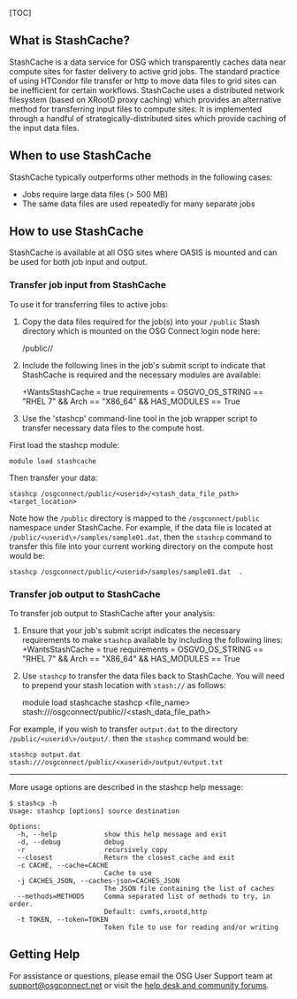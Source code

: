 [title]: - "Transferring Data with StashCache"
[TOC]

## What is StashCache?

StashCache is a data service for OSG which transparently caches data near compute sites for faster delivery to active grid jobs.  The standard practice of using HTCondor file transfer or http to move data files to grid sites can be inefficient for certain workflows.  StashCache uses a distributed network filesystem (based on XRootD proxy caching) which provides an alternative method for transferring input files to compute sites.  It is implemented through a handful of strategically-distributed sites which provide caching of the input data files.

## When to use StashCache

StashCache typically outperforms other methods in the following cases:

* Jobs require large data files (> 500 MB)
* The same data files are used repeatedly for many separate jobs

## How to use StashCache

StashCache is available at all OSG sites where OASIS is mounted and can be used for both job input and output.

### Transfer job input from StashCache

To use it for transferring files to active jobs:

1)  Copy the data files required for the job(s) into your `/public` Stash directory which is mounted on the OSG Connect login node here:

	/public/<userid>/

2)  Include the following lines in the job's submit script to indicate that StashCache is required and the necessary modules are available:

	+WantsStashCache = true
	requirements = OSGVO_OS_STRING == "RHEL 7" && Arch == "X86_64" && HAS_MODULES == True

3)  Use the 'stashcp' command-line tool in the job wrapper script to transfer necessary data files to the compute host.  

First load the stashcp module:

	module load stashcache

Then transfer your data:
	
	stashcp /osgconnect/public/<userid>/<stash_data_file_path> <target_location>

Note how the `/public` directory is mapped to the `/osgconnect/public` namespace under StashCache. For example, if the data file is located at `/public/<userid\>/samples/sample01.dat`, then the `stashcp` command to transfer this file into your current working directory on the compute host would be:

	stashcp /osgconnect/public/<userid>/samples/sample01.dat  .

### Transfer job output to StashCache

To transfer job output to StashCache after your analysis:

1) Ensure that your job's submit script indicates the necessary requirements to make `stashcp` available by including the following lines:
	+WantsStashCache = true
	requirements = OSGVO_OS_STRING == "RHEL 7" && Arch == "X86_64" && HAS_MODULES == True

2) Use `stashcp` to transfer the data files back to StashCache. You will need to prepend your stash location with `stash://` as follows:

	module load stashcache
	stashcp <file_name> stash:///osgconnect/public/<userid>/<stash_data_file_path>

For example, if you wish to transfer `output.dat` to the directory `/public/<userid\>/output/`. then the `stashcp` command would be:

	stashcp output.dat stash:///osgconnect/public/<xuserid>/output/output.txt

___

More usage options are described in the stashcp help message:

	$ stashcp -h
	Usage: stashcp [options] source destination

	Options:
	  -h, --help            show this help message and exit
	  -d, --debug           debug
	  -r                    recursively copy
	  --closest             Return the closest cache and exit
	  -c CACHE, --cache=CACHE
							Cache to use
	  -j CACHES_JSON, --caches-json=CACHES_JSON
							The JSON file containing the list of caches
	  --methods=METHODS     Comma separated list of methods to try, in order.
							Default: cvmfs,xrootd,http
	  -t TOKEN, --token=TOKEN
							Token file to use for reading and/or writing

## Getting Help
For assistance or questions, please email the OSG User Support team  at [support@osgconnect.net](mailto:support@osgconnect.net) or visit the [help desk and community forums](http://support.opensciencegrid.org).


